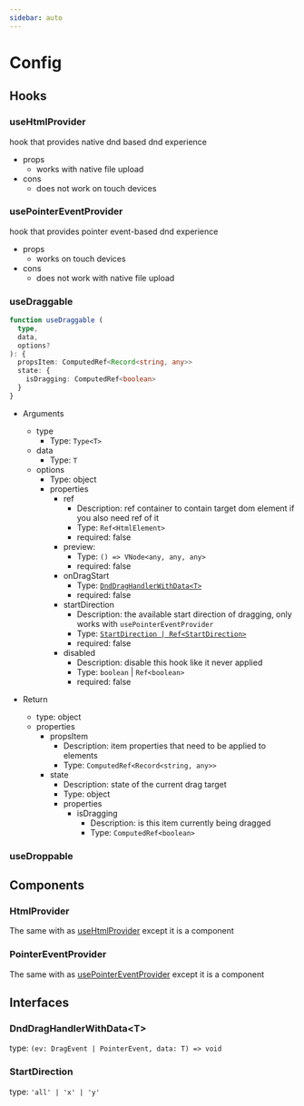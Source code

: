 ```yaml
---
sidebar: auto
---
```


# Config

## Hooks

### useHtmlProvider

hook that provides native dnd based dnd experience

- props
  - works with native file upload
- cons
  - does not work on touch devices

### usePointerEventProvider

hook that provides pointer event-based dnd experience

- props
  - works on touch devices
- cons
  - does not work with native file upload

### useDraggable

```ts
function useDraggable (
  type,
  data,
  options?
): {
  propsItem: ComputedRef<Record<string, any>>
  state: {
    isDragging: ComputedRef<boolean>
  }
}
```

- Arguments
  - type
    - Type: `Type<T>`
  - data
    - Type: `T`
  - options
    - Type: object
    - properties
      - ref
        - Description: ref container to contain target dom element
          if you also need ref of it
        - Type: `Ref<HtmlElement>`
        - required: false
      - preview:
        - Type: `() => VNode<any, any, any>`
        - required: false
      - onDragStart
        - Type: [`DndDragHandlerWithData<T>`](#dnddraghandlerwithdata-t)
        - required: false
      - startDirection
        - Description: the available start direction of dragging, only works
          with `usePointerEventProvider`
        - Type: [`StartDirection | Ref<StartDirection>`](#startdirection)
        - required: false
      - disabled
        - Description: disable this hook like it never applied
        - Type: `boolean` | `Ref<boolean>`
        - required: false

- Return
  - type: object
  - properties
    - propsItem
      - Description: item properties that need to be applied to elements
      - Type:  `ComputedRef<Record<string, any>>`
    - state
      - Description: state of the current drag target
      - Type: object
      - properties
        - isDragging
          - Description: is this item currently being dragged
          - Type: `ComputedRef<boolean>`

### useDroppable

## Components

### HtmlProvider

The same with as [useHtmlProvider](#usehtmlprovider) except it is a component

### PointerEventProvider

The same with as [usePointerEventProvider](#usepointereventprovider) except it is a component

## Interfaces

### DndDragHandlerWithData\<T\>

type: `(ev: DragEvent | PointerEvent, data: T) => void`

### StartDirection

type: `'all' | 'x' | 'y'`
